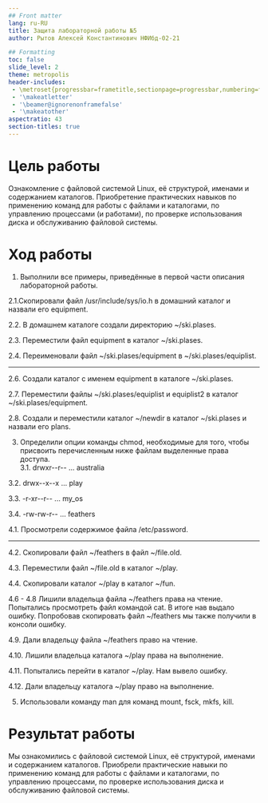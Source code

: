 ```yaml
---
## Front matter
lang: ru-RU
title: Защита лабораторной работы №5
author: Рытов Алексей Константинович НФИбд-02-21

## Formatting
toc: false
slide_level: 2
theme: metropolis
header-includes: 
 - \metroset{progressbar=frametitle,sectionpage=progressbar,numbering=fraction}
 - '\makeatletter'
 - '\beamer@ignorenonframefalse'
 - '\makeatother'
aspectratio: 43
section-titles: true
---
```


# Цель работы

Ознакомление с файловой системой Linux, её структурой, именами и содержанием
каталогов. Приобретение практических навыков по применению команд для работы
с файлами и каталогами, по управлению процессами (и работами), по проверке использования диска и обслуживанию файловой системы.

# Ход работы

1. Выполнили все примеры, приведённые в первой части описания лабораторной работы.</br>

2.1.Скопировали файл /usr/include/sys/io.h в домашний каталог и назвали его
equipment.</br>

2.2. В домашнем каталоге создали директорию ~/ski.plases.</br>

2.3. Переместили файл equipment в каталог ~/ski.plases.</br>

2.4. Переименовали файл ~/ski.plases/equipment в ~/ski.plases/equiplist.</br>

---

2.6. Создали каталог с именем equipment в каталоге ~/ski.plases.</br>

2.7. Переместили файлы ~/ski.plases/equiplist и equiplist2 в каталог
~/ski.plases/equipment.</br>

2.8. Создали и переместили каталог ~/newdir в каталог ~/ski.plases и назвали
его plans.

3. Определили опции команды chmod, необходимые для того, чтобы присвоить перечисленным ниже файлам выделенные права доступа.</br>
3.1. drwxr--r-- ... australia</br>

3.2. drwx--x--x ... play</br>

3.3. -r-xr--r-- ... my_os</br>

3.4. -rw-rw-r-- ... feathers


4.1. Просмотрели содержимое файла /etc/password.

---

4.2. Скопировали файл ~/feathers в файл ~/file.old.</br>

4.3. Переместили файл ~/file.old в каталог ~/play.</br>

4.4. Скопировали каталог ~/play в каталог ~/fun.

4.6 - 4.8 Лишили владельца файла ~/feathers права на чтение. Попытались просмотреть файл командой cat. В итоге нав выдало ошибку. Попробовав скопировать файл ~/feathers мы также получили в консоли ошибку.</br>

4.9. Дали владельцу файла ~/feathers право на чтение.</br>

4.10. Лишили владельца каталога ~/play права на выполнение.</br>

4.11. Попытались перейти в каталог ~/play. Нам вывело ошибку.</br>

4.12. Дали владельцу каталога ~/play право на выполнение.


5. Использовали команду man для команд mount, fsck, mkfs, kill.

# Результат работы

Мы ознакомились с файловой системой Linux, её структурой, именами и содержанием
каталогов. Приобрели практические навыки по применению команд для работы
с файлами и каталогами, по управлению процессами, по проверке использования диска и обслуживанию файловой системы.